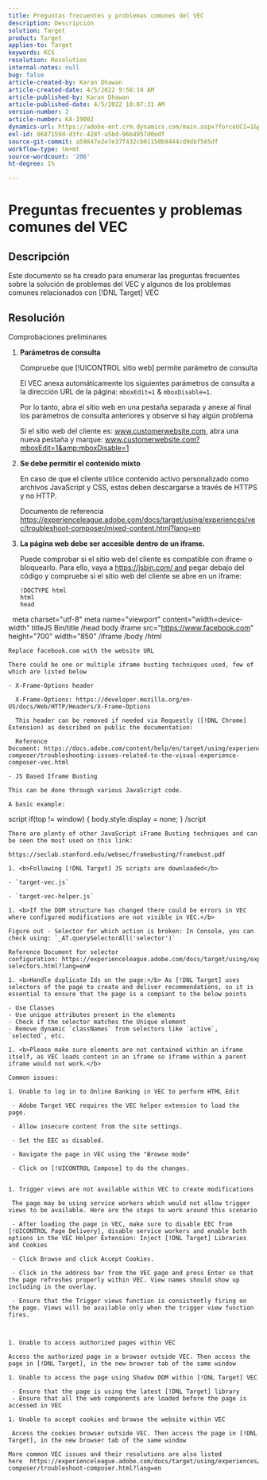 ```yaml
---
title: Preguntas frecuentes y problemas comunes del VEC
description: Descripción
solution: Target
product: Target
applies-to: Target
keywords: KCS
resolution: Resolution
internal-notes: null
bug: false
article-created-by: Karan Dhawan
article-created-date: 4/5/2022 9:58:14 AM
article-published-by: Karan Dhawan
article-published-date: 4/5/2022 10:07:31 AM
version-number: 2
article-number: KA-19002
dynamics-url: https://adobe-ent.crm.dynamics.com/main.aspx?forceUCI=1&pagetype=entityrecord&etn=knowledgearticle&id=d85d96e3-c6b4-ec11-983f-000d3a5d0d73
exl-id: 0687159d-d3fc-428f-a5bd-96b4957d0edf
source-git-commit: a59847e2e7e37f432cb01150b9444cd9dbf585df
workflow-type: tm+mt
source-wordcount: '206'
ht-degree: 1%

---
```


# Preguntas frecuentes y problemas comunes del VEC

## Descripción

Este documento se ha creado para enumerar las preguntas frecuentes sobre la solución de problemas del VEC y algunos de los problemas comunes relacionados con [!DNL Target] VEC

## Resolución

Comprobaciones preliminares

1. <b>Parámetros de consulta</b>

   Compruebe que [!UICONTROL sitio web] permite parámetro de consulta

   El VEC anexa automáticamente los siguientes parámetros de consulta a la dirección URL de la página: `mboxEdit=1` &amp; `mboxDisable=1`.

   Por lo tanto, abra el sitio web en una pestaña separada y anexe al final los parámetros de consulta anteriores y observe si hay algún problema

   Si el sitio web del cliente es: www.customerwebsite.com, abra una nueva pestaña y marque: www.customerwebsite.com?mboxEdit=1&amp;mboxDisable=1

1. <b>Se debe permitir el contenido mixto</b>

   En caso de que el cliente utilice contenido activo personalizado como archivos JavaScript y CSS, estos deben descargarse a través de HTTPS y no HTTP.

   Documento de referencia https://experienceleague.adobe.com/docs/target/using/experiences/vec/troubleshoot-composer/mixed-content.html?lang=en

1. <b>La página web debe ser accesible dentro de un iframe.</b>

   Puede comprobar si el sitio web del cliente es compatible con iframe o bloquearlo. Para ello, vaya a https://jsbin.com/ and pegar debajo del código y compruebe si el sitio web del cliente se abre en un iframe:

   ```
   !DOCTYPE html
   html
   head
   
  meta charset=&quot;utf-8&quot; meta name=&quot;viewport&quot; content=&quot;width=device-width&quot; titleJS Bin/title /head body iframe src=&quot;https://www.facebook.com&quot; height=&quot;700&quot; width=&quot;850&quot; /iframe /body /html

```
Replace facebook.com with the website URL

There could be one or multiple iframe busting techniques used, few of which are listed below

- X-Frame-Options header

  X-Frame-Options: https://developer.mozilla.org/en-US/docs/Web/HTTP/Headers/X-Frame-Options

  This header can be removed if needed via Requestly ([!DNL Chrome] Extension) as described on public the documentation: 

  Reference Document: https://docs.adobe.com/content/help/en/target/using/experiences/vec/troubleshoot-composer/troubleshooting-issues-related-to-the-visual-experience-composer-vec.html

- JS Based Iframe Busting

This can be done through various JavaScript code.

A basic example:
```
script if(top != window) { body.style.display = none; } /script

```
There are plenty of other JavaScript iFrame Busting techniques and can be seen the most used on this link:

https://seclab.stanford.edu/websec/framebusting/framebust.pdf

1. <b>Following [!DNL Target] JS scripts are downloaded</b>

- `target-vec.js`

- `target-vec-helper.js`

1. <b>If the DOM structure has changed there could be errors in VEC where configured modifications are not visible in VEC.</b>

Figure out - Selector for which action is broken: In Console, you can check using: `_AT.querySelectorAll('selector')`

Reference Document for selector configuration: https://experienceleague.adobe.com/docs/target/using/experiences/vec/vec-selectors.html?lang=en#

1. <b>Handle duplicate Ids on the page:</b> As [!DNL Target] uses selectors of the page to create and deliver recommendations, so it is essential to ensure that the page is a compiant to the below points

- Use Classes
- Use unique attributes present in the elements
- Check if the selector matches the Unique element
- Remove dynamic `classNames` from selectors like `active`, `selected`, etc.

1. <b>Please make sure elements are not contained within an iframe itself, as VEC loads content in an iframe so iframe within a parent iframe would not work.</b>

Common issues:

1. Unable to log in to Online Banking in VEC to perform HTML Edit

 - Adobe Target VEC requires the VEC helper extension to load the page.

 - Allow insecure content from the site settings.

 - Set the EEC as disabled.

 - Navigate the page in VEC using the "Browse mode"

 - Click on [!UICONTROL Compose] to do the changes.


1. Trigger views are not available within VEC to create modifications

 The page may be using service workers which would not allow trigger views to be available. Here are the steps to work around this scenario

 - After loading the page in VEC, make sure to disable EEC from [!UICONTROL Page Delivery], disable service workers and enable both options in the VEC Helper Extension: Inject [!DNL Target] Libraries and Cookies
 
 - Click Browse and click Accept Cookies.
 
 - Click in the address bar from the VEC page and press Enter so that the page refreshes properly within VEC. View names should show up including in the overlay.
 
 - Ensure that the Trigger views function is consistently firing on the page. Views will be available only when the trigger view function fires.



1. Unable to access authorized pages within VEC

Access the authorized page in a browser outside VEC. Then access the page in [!DNL Target], in the new browser tab of the same window 

1. Unable to access the page using Shadow DOM within [!DNL Target] VEC

 - Ensure that the page is using the latest [!DNL Target] library
 - Ensure that all the web components are loaded before the page is accessed in VEC

1. Unable to accept cookies and browse the website within VEC

 Access the cookies browser outside VEC. Then access the page in [!DNL Target], in the new browser tab of the same window 

More common VEC issues and their resolutions are also listed here  https://experienceleague.adobe.com/docs/target/using/experiences/vec/troubleshoot-composer/troubleshoot-composer.html?lang=en

